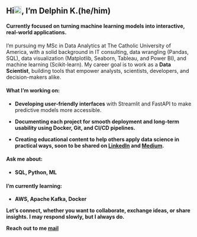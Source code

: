 <h2 align="left">Hi<img src = "https://raw.githubusercontent.com/MartinHeinz/MartinHeinz/master/wave.gif" width="20px">, I’m<strong  width="15 px"color="blue"> Delphin K.(he/him) </strong></h2>
<h4 align="left"> Currently focused on turning machine learning models into interactive, real-world applications.</h4>

I’m pursuing my MSc in Data Analytics at The Catholic University of America, with a solid background in IT consulting, data wrangling (Pandas, SQL), data visualization (Matplotlib, Seaborn, Tableau, and Power BI), and machine learning (Scikit-learn). My career goal is to work as a **Data Scientist**, building tools that empower analysts, scientists, developers, and decision-makers alike.

<h4> What I’m working on: </h4>

  - <b>Developing user-friendly interfaces</b> with Streamlit and FastAPI to make predictive models more accessible.
  
  - <b>Documenting each project  for smooth deployment and long-term usability using Docker, Git, and CI/CD pipelines.
    
  - <b> Creating educational content</b> to help others apply data science in practical ways, soon to be shared on [LinkedIn](https://www.linkedin.com/in/delphin-kaduli/) and [Medium](https://medium.com/@delphin.kaduli).

<h4> Ask me about: </h4>

   -  <b> SQL, Python, ML</b>

<h4>  I’m currently learning: </h4>

-  <b> AWS, Apache Kafka, Docker </b>

Let’s connect, whether you want to collaborate, exchange ideas, or share insights. I may respond slowly, but I always do.

Reach out to me [mail](mailto:delphin.kaduli@gmail.com)

<!-- ### My Stats ->
<!-- ![DelphinKdl's GitHub stats](https://github-readme-stats.vercel.app/api?username=DelphinKdl&theme=transparent&show_icons=true) ->
